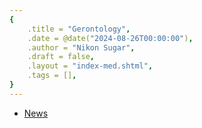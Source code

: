 ```yaml
---
{
    .title = "Gerontology",
    .date = @date("2024-08-26T00:00:00"),
    .author = "Nikon Sugar",
    .draft = false,
    .layout = "index-med.shtml",
    .tags = [],
}  
--- 
```


- [News](/notes/med/news)

